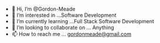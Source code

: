 - 👋 Hi, I’m @Gordon-Meade
- 👀 I’m interested in ...Software Development
- 🌱 I’m currently learning ...Full Stack Software Development
- 💞️ I’m looking to collaborate on ... Anything
- 📫 How to reach me ... gordonmeade@gmail.com

<!---
Gordon-Meade/Gordon-Meade is a ✨ special ✨ repository because its `README.md` (this file) appears on your GitHub profile.
You can click the Preview link to take a look at your changes.
--->
